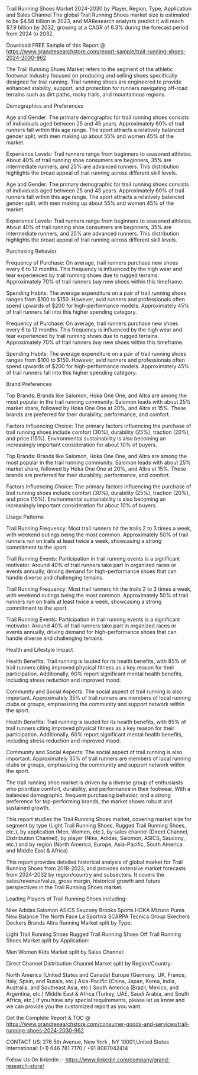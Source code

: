 Trail Running Shoes Market 2024-2030 by Player, Region, Type, Application and Sales Channel
The global Trail Running Shoes market size is estimated to be $4.58 billion in 2023, and MAResearch analysts predict it will reach $7.9 billion by 2032, growing at a CAGR of 6.3% during the forecast period from 2024 to 2032.

Download FREE Sample of this Report @ https://www.grandresearchstore.com/report-sample/trail-running-shoes-2024-2030-962

The Trail Running Shoes Market refers to the segment of the athletic footwear industry focused on producing and selling shoes specifically designed for trail running. Trail running shoes are engineered to provide enhanced stability, support, and protection for runners navigating off-road terrains such as dirt paths, rocky trails, and mountainous regions.

Demographics and Preferences

Age and Gender: The primary demographic for trail running shoes consists of individuals aged between 25 and 45 years. Approximately 60% of trail runners fall within this age range. The sport attracts a relatively balanced gender split, with men making up about 55% and women 45% of the market.

Experience Levels: Trail runners range from beginners to seasoned athletes. About 40% of trail running shoe consumers are beginners, 35% are intermediate runners, and 25% are advanced runners. This distribution highlights the broad appeal of trail running across different skill levels.

Age and Gender: The primary demographic for trail running shoes consists of individuals aged between 25 and 45 years. Approximately 60% of trail runners fall within this age range. The sport attracts a relatively balanced gender split, with men making up about 55% and women 45% of the market.

Experience Levels: Trail runners range from beginners to seasoned athletes. About 40% of trail running shoe consumers are beginners, 35% are intermediate runners, and 25% are advanced runners. This distribution highlights the broad appeal of trail running across different skill levels.

Purchasing Behavior

Frequency of Purchase: On average, trail runners purchase new shoes every 6 to 12 months. This frequency is influenced by the high wear and tear experienced by trail running shoes due to rugged terrains. Approximately 70% of trail runners buy new shoes within this timeframe.

Spending Habits: The average expenditure on a pair of trail running shoes ranges from $100 to $150. However, avid runners and professionals often spend upwards of $200 for high-performance models. Approximately 45% of trail runners fall into this higher spending category.

Frequency of Purchase: On average, trail runners purchase new shoes every 6 to 12 months. This frequency is influenced by the high wear and tear experienced by trail running shoes due to rugged terrains. Approximately 70% of trail runners buy new shoes within this timeframe.

Spending Habits: The average expenditure on a pair of trail running shoes ranges from $100 to $150. However, avid runners and professionals often spend upwards of $200 for high-performance models. Approximately 45% of trail runners fall into this higher spending category.

Brand Preferences

Top Brands: Brands like Salomon, Hoka One One, and Altra are among the most popular in the trail running community. Salomon leads with about 25% market share, followed by Hoka One One at 20%, and Altra at 15%. These brands are preferred for their durability, performance, and comfort.

Factors Influencing Choice: The primary factors influencing the purchase of trail running shoes include comfort (30%), durability (25%), traction (20%), and price (15%). Environmental sustainability is also becoming an increasingly important consideration for about 10% of buyers.

Top Brands: Brands like Salomon, Hoka One One, and Altra are among the most popular in the trail running community. Salomon leads with about 25% market share, followed by Hoka One One at 20%, and Altra at 15%. These brands are preferred for their durability, performance, and comfort.

Factors Influencing Choice: The primary factors influencing the purchase of trail running shoes include comfort (30%), durability (25%), traction (20%), and price (15%). Environmental sustainability is also becoming an increasingly important consideration for about 10% of buyers.

Usage Patterns

Trail Running Frequency: Most trail runners hit the trails 2 to 3 times a week, with weekend outings being the most common. Approximately 50% of trail runners run on trails at least twice a week, showcasing a strong commitment to the sport.

Trail Running Events: Participation in trail running events is a significant motivator. Around 40% of trail runners take part in organized races or events annually, driving demand for high-performance shoes that can handle diverse and challenging terrains.

Trail Running Frequency: Most trail runners hit the trails 2 to 3 times a week, with weekend outings being the most common. Approximately 50% of trail runners run on trails at least twice a week, showcasing a strong commitment to the sport.

Trail Running Events: Participation in trail running events is a significant motivator. Around 40% of trail runners take part in organized races or events annually, driving demand for high-performance shoes that can handle diverse and challenging terrains.

Health and Lifestyle Impact

Health Benefits: Trail running is lauded for its health benefits, with 85% of trail runners citing improved physical fitness as a key reason for their participation. Additionally, 60% report significant mental health benefits, including stress reduction and improved mood.

Community and Social Aspects: The social aspect of trail running is also important. Approximately 35% of trail runners are members of local running clubs or groups, emphasizing the community and support network within the sport.

Health Benefits: Trail running is lauded for its health benefits, with 85% of trail runners citing improved physical fitness as a key reason for their participation. Additionally, 60% report significant mental health benefits, including stress reduction and improved mood.

Community and Social Aspects: The social aspect of trail running is also important. Approximately 35% of trail runners are members of local running clubs or groups, emphasizing the community and support network within the sport.

The trail running shoe market is driven by a diverse group of enthusiasts who prioritize comfort, durability, and performance in their footwear. With a balanced demographic, frequent purchasing behavior, and a strong preference for top-performing brands, the market shows robust and sustained growth.

This report studies the Trail Running Shoes market, covering market size for segment by type (Light Trail Running Shoes, Rugged Trail Running Shoes, etc.), by application (Men, Women, etc.), by sales channel (Direct Channel, Distribution Channel), by player (Nike, Adidas, Salomon, ASICS, Saucony, etc.) and by region (North America, Europe, Asia-Pacific, South America and Middle East & Africa).

This report provides detailed historical analysis of global market for Trail Running Shoes from 2018-2023, and provides extensive market forecasts from 2024-2032 by region/country and subsectors. It covers the sales/revenue/value, gross margin, historical growth and future perspectives in the Trail Running Shoes market.

Leading Players of Trail Running Shoes including:

Nike
Adidas
Salomon
ASICS
Saucony
Brooks Sports
HOKA
Mizuno
Puma
New Balance
The North Face
La Sportiva
SCARPA
Tecnica Group
Skechers
Deckers Brands
Altra Running
Market split by Type:

Light Trail Running Shoes
Rugged Trail Running Shoes
Off Trail Running Shoes
Market split by Application:

Men
Women
Kids
Market split by Sales Channel:

Direct Channel
Distribution Channel
Market split by Region/Country:

North America (United States and Canada)
Europe (Germany, UK, France, Italy, Spain, and Russia, etc.)
Asia-Pacific (China, Japan, Korea, India, Australia, and Southeast Asia, etc.)
South America (Brazil, Mexico, and Argentina, etc.)
Middle East & Africa (Turkey, UAE, Saudi Arabia, and South Africa, etc.)
If you have any special requirements, please let us know and we can provide you the customized report as you want.

Get the Complete Report & TOC @ https://www.grandresearchstore.com/consumer-goods-and-services/trail-running-shoes-2024-2030-962

CONTACT US:
276 5th Avenue, New York , NY 10001,United States
International: (+1) 646 781 7170 / +91 8087042414

Follow Us On linkedin :- https://www.linkedin.com/company/grand-research-store/
